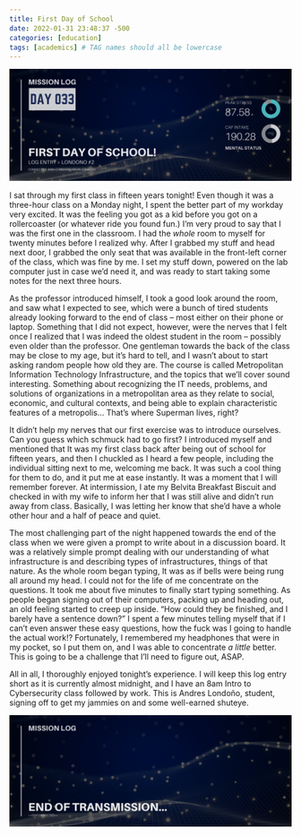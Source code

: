 ```yaml
---
title: First Day of School
date: 2022-01-31 23:48:37 -500
categories: [education]
tags: [academics] # TAG names should all be lowercase
---
```


![entry001 header image](/assets/img/entry002.png)

I sat through my first class in fifteen years tonight! Even though it was a three-hour class on a Monday night, I spent the better part of my workday very excited. It was the feeling you got as a kid before you got on a rollercoaster (or whatever ride you found fun.) I’m very proud to say that I was the first one in the classroom. I had the _whole_ room to myself for twenty minutes before I realized why. After I grabbed my stuff and head next door, I grabbed the only seat that was available in the front-left corner of the class, which was fine by me. I set my stuff down, powered on the lab computer just in case we’d need it, and was ready to start taking some notes for the next three hours.

As the professor introduced himself, I took a good look around the room, and saw what I expected to see, which were a bunch of tired students already looking forward to the end of class – most either on their phone or laptop. Something that I did not expect, however, were the nerves that I felt once I realized that I was indeed the oldest student in the room – possibly even older than the professor. One gentleman towards the back of the class may be close to my age, but it’s hard to tell, and I wasn’t about to start asking random people how old they are. The course is called Metropolitan Information Technology Infrastructure, and the topics that we’ll cover sound interesting. Something about recognizing the IT needs, problems, and solutions of organizations in a metropolitan area as they relate to social, economic, and cultural contexts, and being able to explain characteristic features of a metropolis… That’s where Superman lives, right?

It didn’t help my nerves that our first exercise was to introduce ourselves. Can you guess which schmuck had to go first? I introduced myself and mentioned that It was my first class back after being out of school for fifteen years, and then I chuckled as I heard a few people, including the individual sitting next to me, welcoming me back. It was such a cool thing for them to do, and it put me at ease instantly. It was a moment that I will remember forever. At intermission, I ate my Belvita Breakfast Biscuit and checked in with my wife to inform her that I was still alive and didn’t run away from class. Basically, I was letting her know that she’d have a whole other hour and a half of peace and quiet.

The most challenging part of the night happened towards the end of the class when we were given a prompt to write about in a discussion board. It was a relatively simple prompt dealing with our understanding of what infrastructure is and describing types of infrastructures, things of that nature. As the whole room began typing, It was as if bells were being rung all around my head. I could not for the life of me concentrate on the questions. It took me about five minutes to finally start typing something. As people began signing out of their computers, packing up and heading out, an old feeling started to creep up inside. “How could they be finished, and I barely have a sentence down?” I spent a few minutes telling myself that if I can’t even answer these easy questions, how the fuck was I going to handle the actual work!? Fortunately, I remembered my headphones that were in my pocket, so I put them on, and I was able to concentrate _a little_ better. This is going to be a challenge that I’ll need to figure out, ASAP.

All in all, I thoroughly enjoyed tonight’s experience. I will keep this log entry short as it is currently almost midnight, and I have an 8am Intro to Cybersecurity class followed by work. This is Andres Londoño, student, signing off to get my jammies on and some well-earned shuteye.

![end of transmission footer image](/assets/img/end-transmission.png)
